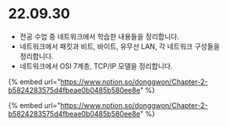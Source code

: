# 22.09.30

* 전공 수업 중 네트워크에서 학습한 내용들을 정리합니다.
* 네트워크에서 패킷과 비트, 바이트, 유무선 LAN, 각 네트워크 구성들을 \
  정리합니다.
* 네트워크에서 OSI 7계층, TCP/IP 모델을 정리합니다.

{% embed url="https://www.notion.so/donggwon/Chapter-2-b5824283575d4fbeae0b0485b580ee8e" %}

{% embed url="https://www.notion.so/donggwon/Chapter-2-b5824283575d4fbeae0b0485b580ee8e" %}
